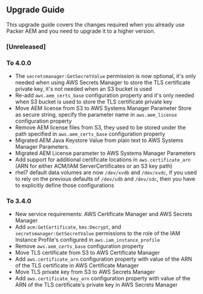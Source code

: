 Upgrade Guide
-------------

This upgrade guide covers the changes required when you already use Packer AEM and you need to upgrade it to a higher version.

### [Unreleased]

### To 4.0.0

* The `secretsmanager:GetSecretValue` permission is now optional, it's only needed when using AWS Secrets Manager to store the TLS certificate private key, it's not needed when an S3 bucket is used
* Re-add `aws.aem_certs_base` configuration property and it's only needed when S3 bucket is used to store the TLS certificate private key
* Move AEM license from S3 to AWS Systems Manager Parameter Store as secure string, specify the parameter name in `aws.aem_license` configuration property
* Remove AEM license files from S3, they used to be stored under the path specified in `aws.aem_certs_base` configuration property
* Migrated AEM Java Keystore Value from plain text to AWS Systems Manager Parameters.
* Migrated AEM License parameter to AWS Systems Manager Parameters
* Add support for additional certificate locations in `aws.certificate_arn` (ARN for either ACM/IAM ServerCertificates or an S3 key path)
* rhel7 default data volumes are now `/dev/xvdb` and `/dev/xvdc`, if you used to rely on the previous defaults of `/dev/sdb` and `/dev/sdc`, then you have to explicitly define those configurations

### To 3.4.0

* New service requirements: AWS Certificate Manager and AWS Secrets Manager
* Add `acm:GetCertificate`, `kms:Decrypt`, and `secretsmanager:GetSecretValue` permissions to the role of the IAM Instance Profile's configured in `aws.iam_instance_profile`
* Remove `aws.aem_certs_base` configuration property
* Move TLS certificate from S3 to AWS Certificate Manager
* Add `aws.certificate_arn` configuration property with value of the ARN of the TLS certificate in AWS Certificate Manager
* Move TLS private key from S3 to AWS Secrets Manager
* Add `aws.certificate_key_arn` configuration property with value of the ARN of the TLS certificate's private key in AWS Secrets Manager
